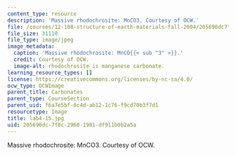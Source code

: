 ```yaml
---
content_type: resource
description: 'Massive rhodochrosite: MnCO3. Courtesy of OCW.'
file: /courses/12-108-structure-of-earth-materials-fall-2004/205690dc7f8c29601981df911b0b2a5a_lab4-15.jpg
file_size: 31110
file_type: image/jpeg
image_metadata:
  caption: 'Massive rhodochrosite: MnCO{{< sub "3" >}}.'
  credit: Courtesy of OCW.
  image-alt: rhodochrosite is manganese carbonate.
learning_resource_types: []
license: https://creativecommons.org/licenses/by-nc-sa/4.0/
ocw_type: OCWImage
parent_title: Carbonates
parent_type: CourseSection
parent_uid: f6a7e5bf-0c4d-ab12-1c76-f9cd70b3f7d1
resourcetype: Image
title: lab4-15.jpg
uid: 205690dc-7f8c-2960-1981-df911b0b2a5a
---
```

Massive rhodochrosite: MnCO3. Courtesy of OCW.
